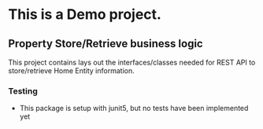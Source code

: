 This is a Demo project.
=======
## Property Store/Retrieve business logic

This project contains lays out the interfaces/classes needed for REST API to store/retrieve Home Entity information.



### Testing

- This package is setup with junit5, but no tests have been implemented yet
